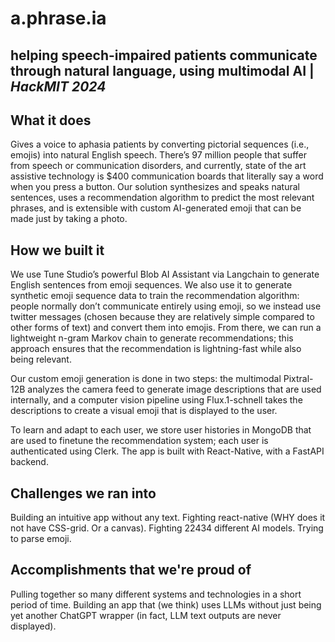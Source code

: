 # a.phrase.ia

helping speech-impaired patients communicate through natural language, using multimodal AI | *HackMIT 2024*
---

## What it does
Gives a voice to aphasia patients by converting pictorial sequences (i.e., emojis) into natural English speech. There’s 97 million people that suffer from speech or communication disorders, and currently, state of the art assistive technology is $400 communication boards that literally say a word when you press a button. Our solution synthesizes and speaks natural sentences, uses a recommendation algorithm to predict the most relevant phrases, and is extensible with custom AI-generated emoji that can be made just by taking a photo.

## How we built it
We use Tune Studio’s powerful Blob AI Assistant via Langchain to generate English sentences from emoji sequences. We also use it to generate synthetic emoji sequence data to train the recommendation algorithm: people normally don’t communicate entirely using emoji, so we instead use twitter messages (chosen because they are relatively simple compared to other forms of text) and convert them into emojis. From there, we can run a lightweight n-gram Markov chain to generate recommendations; this approach ensures that the recommendation is lightning-fast while also being relevant.

Our custom emoji generation is done in two steps: the multimodal Pixtral-12B analyzes the camera feed to generate image descriptions that are used internally, and a computer vision pipeline using Flux.1-schnell takes the descriptions to create a visual emoji that is displayed to the user.

To learn and adapt to each user, we store user histories in MongoDB that are used to finetune the recommendation system; each user is authenticated using Clerk. The app is built with React-Native, with a FastAPI backend.

## Challenges we ran into
Building an intuitive app without any text. Fighting react-native (WHY does it not have CSS-grid. Or a canvas). Fighting 22434 different AI models. Trying to parse emoji.

## Accomplishments that we're proud of
Pulling together so many different systems and technologies in a short period of time. Building an app that (we think) uses LLMs without just being yet another ChatGPT wrapper (in fact, LLM text outputs are never displayed).
